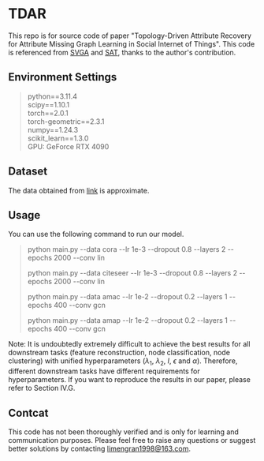 # TDAR
This repo is for source code of paper "Topology-Driven Attribute Recovery for Attribute Missing Graph Learning in Social Internet of Things". This code is referenced from [SVGA](https://github.com/snudatalab/SVGA) and [SAT](https://github.com/xuChenSJTU/SAT-master-online), thanks to the author's contribution.

## Environment Settings
> python==3.11.4 \
> scipy==1.10.1 \
> torch==2.0.1 \
> torch-geometric==2.3.1 \
> numpy==1.24.3 \
> scikit_learn==1.3.0 \
GPU: GeForce RTX 4090 
## Dataset
The data obtained from [link](https://github.com/xuChenSJTU/SAT-master-online) is approximate.


## Usage
You can use the following command to run our model.
> python main.py --data cora --lr 1e-3 --dropout 0.8 --layers 2 --epochs 2000 --conv lin
> 
> python main.py --data citeseer --lr 1e-3 --dropout 0.8 --layers 2 --epochs 2000 --conv lin
> 
> python main.py --data amac --lr 1e-2 --dropout 0.2 --layers 1 --epochs 400 --conv gcn
> 
> python main.py --data amap --lr 1e-2 --dropout 0.2 --layers 1 --epochs 400 --conv gcn

Note: It is undoubtedly extremely difficult to achieve the best results for all downstream tasks (feature reconstruction, node classification, node clustering) with unified hyperparameters ($\lambda_1$, $\lambda_2$, $l$, $\epsilon$ and $\alpha$). Therefore, different downstream tasks have different requirements for hyperparameters. If you want to reproduce the results in our paper, please refer to Section IV.G.

## Contcat
This code has not been thoroughly verified and is only for learning and communication purposes. Please feel free to raise any questions or suggest better solutions by contacting limengran1998@163.com.
